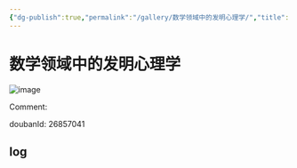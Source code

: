 ```yaml
---
{"dg-publish":true,"permalink":"/gallery/数学领域中的发明心理学/","title":"数学领域中的发明心理学","created":"2025-05-31T15:46:59.601+08:00"}
---
```



# 数学领域中的发明心理学

![image](https://hiraeth-picbed.oss-cn-beijing.aliyuncs.com/20250531154659.webp)

Comment: 



doubanId: 26857041

## log

